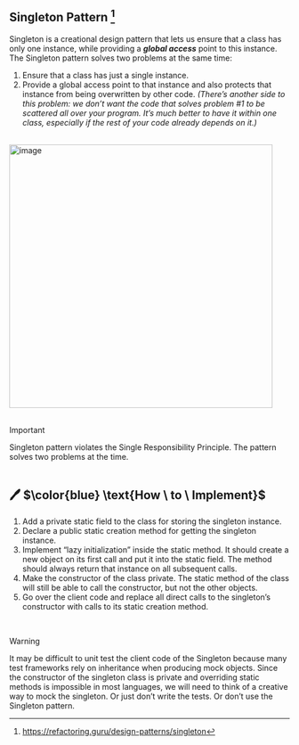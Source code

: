 ## Singleton Pattern [^1]

Singleton is a creational design pattern that lets us ensure that a class has only one instance, 
while providing a **_global access_** point to this instance. <br /> 
The Singleton pattern solves two problems at the same time:
1. Ensure that a class has just a single instance.
2. Provide a global access point to that instance and also protects that instance from being overwritten by other code.
*(There’s another side to this problem: we don’t want the code that solves problem #1 to be scattered all over your program.
It’s much better to have it within one class, especially if the rest of your code already depends on it.)*<br /> <br /> 

<img width="473" alt="image" src="https://github.com/seyma-cengiz/creational-design-patterns/assets/97255015/f3810d32-8f43-4662-af3a-c6645af0554c">
<br /> <br /> 

> [!IMPORTANT]
Singleton pattern violates the Single Responsibility Principle. The pattern solves two problems at the time.
<br /> <br />

## 🖊 $\color{blue} \text{How \ to \ Implement}\$
1. Add a private static field to the class for storing the singleton instance.
2. Declare a public static creation method for getting the singleton instance.
3. Implement “lazy initialization” inside the static method. It should create a new object on its first call and put it into the static field.
The method should always return that instance on all subsequent calls.
4. Make the constructor of the class private. The static method of the class will still be able to call the constructor, but not the other objects.
5. Go over the client code and replace all direct calls to the singleton’s constructor with calls to its static creation method.
<br />

> [!WARNING]
It may be difficult to unit test the client code of the Singleton because many test frameworks rely on inheritance when producing mock objects.
Since the constructor of the singleton class is private and overriding static methods is impossible in most languages,
we will need to think of a creative way to mock the singleton. Or just don’t write the tests. Or don’t use the Singleton pattern.

[^1]: https://refactoring.guru/design-patterns/singleton
